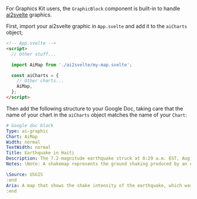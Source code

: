 For Graphics Kit users, the `GraphicBlock` component is built-in to handle [ai2svelte](https://github.com/reuters-graphics/ai2svelte) graphics.

First, import your ai2svelte graphic in `App.svelte` and add it to the `aiCharts` object;

```html
<!-- App.svelte -->
<script>
  // Other stuff...

  import AiMap from './ai2svelte/my-map.svelte';

  const aiCharts = {
    // Other charts...
    AiMap,
  };
</script>
```

Then add the following structure to your Google Doc, taking care that the name of your chart in the `aiCharts` object matches the name of your `Chart`:

```yaml
# Google doc block
Type: ai-graphic
Chart: AiMap
Width: normal
TextWidth: normal
Title: Earthquake in Haiti
Description: The 7.2-magnitude earthquake struck at 8:29 a.m. EST, Aug. 14, 2021.
Notes: \Note: A shakemap represents the ground shaking produced by an earthquake.

\Source: USGIS
:end
Aria: A map that shows the shake intensity of the earthquake, which was worst in central Haiti.
:end
```
